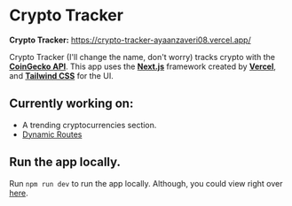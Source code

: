# Crypto Tracker
**Crypto Tracker:** https://crypto-tracker-ayaanzaveri08.vercel.app/

Crypto Tracker (I'll change the name, don't worry) tracks crypto with the [**CoinGecko API**](https://www.coingecko.com/en/api). This app uses the [**Next.js**](https://nextjs.org/) framework created by [**Vercel**](https://vercel.com/), and [**Tailwind CSS**](https://tailwindcss.com/) for the UI.

## Currently working on:
- A trending cryptocurrencies section.
- [Dynamic Routes](https://nextjs.org/docs/routing/dynamic-routes)

## Run the app locally.
Run `npm run dev` to run the app locally. Although, you could view right over [here](https://crypto-tracker-ayaanzaveri08.vercel.app/).
